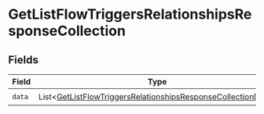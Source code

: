 # GetListFlowTriggersRelationshipsResponseCollection


## Fields

| Field                                                                                                                                              | Type                                                                                                                                               | Required                                                                                                                                           | Description                                                                                                                                        |
| -------------------------------------------------------------------------------------------------------------------------------------------------- | -------------------------------------------------------------------------------------------------------------------------------------------------- | -------------------------------------------------------------------------------------------------------------------------------------------------- | -------------------------------------------------------------------------------------------------------------------------------------------------- |
| `data`                                                                                                                                             | List\<[GetListFlowTriggersRelationshipsResponseCollectionData](../../models/components/GetListFlowTriggersRelationshipsResponseCollectionData.md)> | :heavy_check_mark:                                                                                                                                 | N/A                                                                                                                                                |